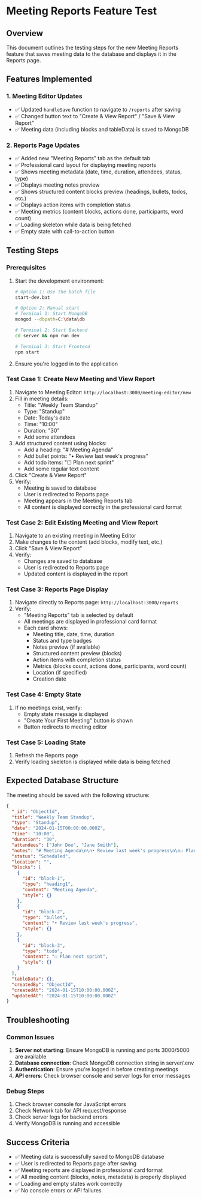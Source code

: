 # Meeting Reports Feature Test

## Overview
This document outlines the testing steps for the new Meeting Reports feature that saves meeting data to the database and displays it in the Reports page.

## Features Implemented

### 1. Meeting Editor Updates
- ✅ Updated `handleSave` function to navigate to `/reports` after saving
- ✅ Changed button text to "Create & View Report" / "Save & View Report"
- ✅ Meeting data (including blocks and tableData) is saved to MongoDB

### 2. Reports Page Updates
- ✅ Added new "Meeting Reports" tab as the default tab
- ✅ Professional card layout for displaying meeting reports
- ✅ Shows meeting metadata (date, time, duration, attendees, status, type)
- ✅ Displays meeting notes preview
- ✅ Shows structured content blocks preview (headings, bullets, todos, etc.)
- ✅ Displays action items with completion status
- ✅ Meeting metrics (content blocks, actions done, participants, word count)
- ✅ Loading skeleton while data is being fetched
- ✅ Empty state with call-to-action button

## Testing Steps

### Prerequisites
1. Start the development environment:
   ```bash
   # Option 1: Use the batch file
   start-dev.bat
   
   # Option 2: Manual start
   # Terminal 1: Start MongoDB
   mongod --dbpath=C:\data\db
   
   # Terminal 2: Start Backend
   cd server && npm run dev
   
   # Terminal 3: Start Frontend
   npm start
   ```

2. Ensure you're logged in to the application

### Test Case 1: Create New Meeting and View Report
1. Navigate to Meeting Editor: `http://localhost:3000/meeting-editor/new`
2. Fill in meeting details:
   - Title: "Weekly Team Standup"
   - Type: "Standup"
   - Date: Today's date
   - Time: "10:00"
   - Duration: "30"
   - Add some attendees
3. Add structured content using blocks:
   - Add a heading: "# Meeting Agenda"
   - Add bullet points: "• Review last week's progress"
   - Add todo items: "☐ Plan next sprint"
   - Add some regular text content
4. Click "Create & View Report"
5. Verify:
   - Meeting is saved to database
   - User is redirected to Reports page
   - Meeting appears in the Meeting Reports tab
   - All content is displayed correctly in the professional card format

### Test Case 2: Edit Existing Meeting and View Report
1. Navigate to an existing meeting in Meeting Editor
2. Make changes to the content (add blocks, modify text, etc.)
3. Click "Save & View Report"
4. Verify:
   - Changes are saved to database
   - User is redirected to Reports page
   - Updated content is displayed in the report

### Test Case 3: Reports Page Display
1. Navigate directly to Reports page: `http://localhost:3000/reports`
2. Verify:
   - "Meeting Reports" tab is selected by default
   - All meetings are displayed in professional card format
   - Each card shows:
     - Meeting title, date, time, duration
     - Status and type badges
     - Notes preview (if available)
     - Structured content preview (blocks)
     - Action items with completion status
     - Metrics (blocks count, actions done, participants, word count)
     - Location (if specified)
     - Creation date

### Test Case 4: Empty State
1. If no meetings exist, verify:
   - Empty state message is displayed
   - "Create Your First Meeting" button is shown
   - Button redirects to meeting editor

### Test Case 5: Loading State
1. Refresh the Reports page
2. Verify loading skeleton is displayed while data is being fetched

## Expected Database Structure

The meeting should be saved with the following structure:
```json
{
  "_id": "ObjectId",
  "title": "Weekly Team Standup",
  "type": "Standup",
  "date": "2024-01-15T00:00:00.000Z",
  "time": "10:00",
  "duration": "30",
  "attendees": ["John Doe", "Jane Smith"],
  "notes": "# Meeting Agenda\n\n• Review last week's progress\n\n☐ Plan next sprint",
  "status": "Scheduled",
  "location": "",
  "blocks": [
    {
      "id": "block-1",
      "type": "heading1",
      "content": "Meeting Agenda",
      "style": {}
    },
    {
      "id": "block-2",
      "type": "bullet",
      "content": "• Review last week's progress",
      "style": {}
    },
    {
      "id": "block-3",
      "type": "todo",
      "content": "☐ Plan next sprint",
      "style": {}
    }
  ],
  "tableData": {},
  "createdBy": "ObjectId",
  "createdAt": "2024-01-15T10:00:00.000Z",
  "updatedAt": "2024-01-15T10:00:00.000Z"
}
```

## Troubleshooting

### Common Issues
1. **Server not starting**: Ensure MongoDB is running and ports 3000/5000 are available
2. **Database connection**: Check MongoDB connection string in server/.env
3. **Authentication**: Ensure you're logged in before creating meetings
4. **API errors**: Check browser console and server logs for error messages

### Debug Steps
1. Check browser console for JavaScript errors
2. Check Network tab for API request/response
3. Check server logs for backend errors
4. Verify MongoDB is running and accessible

## Success Criteria
- ✅ Meeting data is successfully saved to MongoDB database
- ✅ User is redirected to Reports page after saving
- ✅ Meeting reports are displayed in professional card format
- ✅ All meeting content (blocks, notes, metadata) is properly displayed
- ✅ Loading and empty states work correctly
- ✅ No console errors or API failures